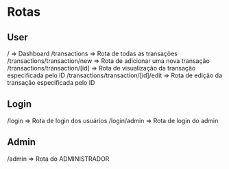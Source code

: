 # Rotas

## User

/ => Dashboard
/transactions => Rota de todas as transações
/transactions/transaction/new => Rota de adicionar uma nova transação
/transactions/transaction/[id] => Rota de visualização da transação especificada pelo ID
/transactions/transaction/[id]/edit => Rota de edição da transação especificada pelo ID

## Login

/login => Rota de login dos usuários
/login/admin => Rota de login do admin

## Admin

/admin => Rota do ADMINISTRADOR
